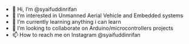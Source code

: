 - 👋 Hi, I’m @syaifuddinrifan
- 👀 I’m interested in Unmanned Aerial Vehicle and Embedded systems
- 🌱 I’m currently learning anything i can learn 
- 💞️ I’m looking to collaborate on Arduino/microcontrollers projects
- 📫 How to reach me on Instagram @syaifuddinrifan

<!---
syaifuddinrifan/syaifuddinrifan is a ✨ special ✨ repository because its `README.md` (this file) appears on your GitHub profile.
You can click the Preview link to take a look at your changes.
--->
